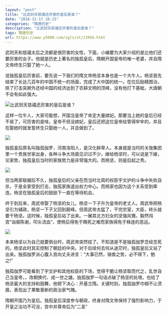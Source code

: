 ```yaml
---
layout: "post"
title: "比武则天慈禧还厉害的皇后是谁？"
date: "2018-12-17 16:15"
categories: "隋唐历史"
description: "比武则天慈禧还厉害的皇后是谁？"
tags: 隋唐历史
url: https://www.y5000.com/zgls/st/13956.html
---
```






武则天和慈禧太后之流都是很厉害的女性，下面，小编要为大家介绍的是比他们还要厉害的女子。他就是历史上著名的独孤皇后，隋朝开国皇帝的唯一老婆，并且隋文帝终生只娶了她一人。

说独孤皇后厉害前，要先说一下我们的隋文帝杨坚本身也是一个大牛人。杨坚首先结束了长达几百年的中国不统一的场面，完成了大中国的统一。在位后励精图治，除了打击突厥外还经中国的经济达到了农耕文明的顶峰，没有他打下基础，大唐朝不会有如此强大。

![比武则天慈禧还厉害的皇后是谁？](/uploads/allimg/170217/6-1F21G421444X.JPG)

这样一位牛人，大家可能想，开国当皇帝了肯定大量嫔妃。那要当上她的皇后已经不易了，可厉害的是啥，皇帝不但没嫔妃，皇后还把这位皇帝给管得牢牢的，并且在娶她时就发誓终生只娶她一人，并且做到了。

![](https://img.y5000.com/uploads/allimg/170217/1425106415-0.jpg)

独孤皇后原名叫独孤伽罗，河南洛阳人，是汉化鲜卑人。本身就是当时的关陇集团里一个贵族世家出身，各种斗争大场面见识过不少。嫁给杨坚时，可以说是下嫁，论家势，独孤皇后当时的家族势力是非常强大的。而杨坚，则是后起之秀。

![](https://img.y5000.com/uploads/allimg/170217/142510I93-1.jpg)

但当两家联姻后不久，独孤皇后的父亲在而当时北周的权臣宇文护的斗争中失败自杀，于是全家受到打击，独孤家族退出权力中心。而杨家也因为这个关系受到牵连。杨坚在独孤皇后的鼓励下一直在等待机会。

终于到后来，周武帝娶了杨坚的女儿，杨坚一下子升为皇帝的老丈人。周武帝把杨坚引为辅政，杨坚一下子又回到巅峰。但周武帝太猛了，干完宗室，大臣，转头就要干杨坚。这时候，独孤皇后站了出来。一展其北方妇女的坚强风慨，毅然闯宫“诣阁陈谢，叩头流血”，使杨后得免于赐死之难而家族得免于株连的恶运。

![](https://img.y5000.com/uploads/allimg/170217/1425102b5-2.jpg)

本来杨坚以为自己就要倒台时，周武帝突然挂了。不知道是不是独孤伽罗念经念死的。杨坚此时其实控制了朝廷的中央。对于后续何去何从迷茫时，独孤皇后又站了出来。独孤伽罗派心腹入宫向丈夫进言：“大事已然，骑兽之势，必不得下，勉之!”

独孤伽罗可能看到了宇文护和其他权臣的下场，觉得干脆让杨坚取而代之，乱世自己当皇帝，，改朝换代、成一世之雄。独孤伽罗一句话点破了杨坚的处境，也给了杨坚最大的支持和鼓舞，他顿下决心：开基立隋。关键时刻，独孤伽罗巾帼不让须眉，表现出了果敢善断的政治家气魄。

隋朝开国乃为皇后。独孤皇后深度参与朝政，终身对隋文帝保持了强烈影响力，于开皇之治功不可没，宫中并尊帝后为“二圣”
